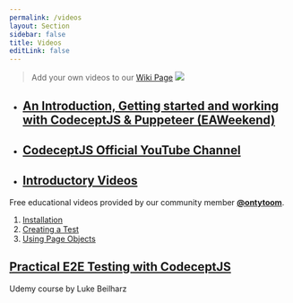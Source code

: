 ```yaml
---
permalink: /videos
layout: Section
sidebar: false
title: Videos
editLink: false
---
```


> Add your own videos to our [Wiki Page](https://github.com/Codeception/CodeceptJS/wiki/Videos)
[![](http://i3.ytimg.com/vi/BRMWstiOTks/maxresdefault.jpg)](https://www.youtube.com/watch?v=BRMWstiOTks)

* ## [An Introduction, Getting started and working with CodeceptJS & Puppeteer (EAWeekend)](https://www.youtube.com/watch?v=BRMWstiOTks)

* ## [CodeceptJS Official YouTube Channel](https://www.youtube.com/channel/UCEs4030bmtonyDhTHEXa_2g)

* ## [Introductory Videos](https://www.youtube.com/watch?v=FPFG1rBNJ64&list=PLcFXthgti9Lt4SjSvL1ALDg6dOeTC0TvT)

Free educational videos provided by our community member **[@ontytoom](http://github.com/ontytoom)**.

1. [Installation](https://www.youtube.com/watch?v=FPFG1rBNJ64)
1. [Creating a Test](https://www.youtube.com/watch?v=mdQZjL3h9d0)
1. [Using Page Objects](https://www.youtube.com/watch?v=s677_6VctjQ)

## [Practical E2E Testing with CodeceptJS](https://www.udemy.com/practical-e2e-testing-with-codeceptjs/)

Udemy course by Luke Beilharz


